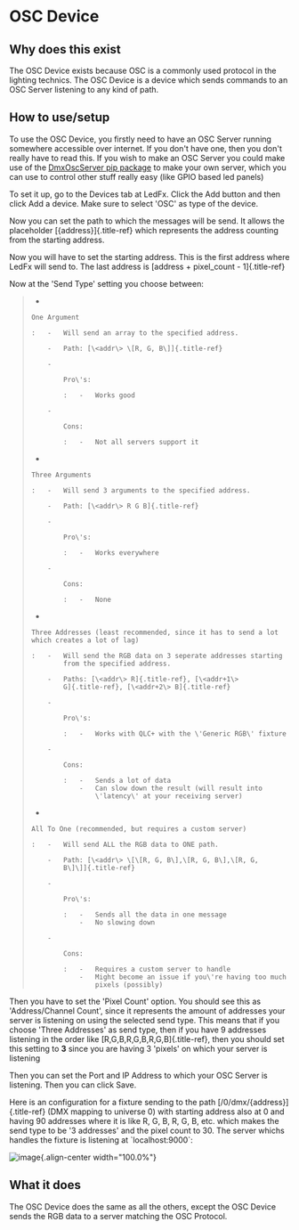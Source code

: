 # OSC Device

## Why does this exist

The OSC Device exists because OSC is a commonly used protocol in the
lighting technics. The OSC Device is a device which sends commands to an
OSC Server listening to any kind of path.

## How to use/setup

To use the OSC Device, you firstly need to have an OSC Server running
somewhere accessible over internet. If you don\'t have one, then you
don\'t really have to read this. If you wish to make an OSC Server you
could make use of the [DmxOscServer pip
package](https://pypi.org/project/DmxOscServer) to make your own server,
which you can use to control other stuff really easy (like GPIO based
led panels)

To set it up, go to the Devices tab at LedFx. Click the Add button and
then click Add a device. Make sure to select \'OSC\' as type of the
device.

Now you can set the path to which the messages will be send. It allows
the placeholder [{address}]{.title-ref} which represents the address
counting from the starting address.

Now you will have to set the starting address. This is the first address
where LedFx will send to. The last address is [address + pixel_count -
1]{.title-ref}

Now at the \'Send Type\' setting you choose between:

> -
>
>     One Argument
>
>     :   -   Will send an array to the specified address.
>
>         -   Path: [\<addr\> \[R, G, B\]]{.title-ref}
>
>         -
>
>             Pro\'s:
>
>             :   -   Works good
>
>         -
>
>             Cons:
>
>             :   -   Not all servers support it
>
> -
>
>     Three Arguments
>
>     :   -   Will send 3 arguments to the specified address.
>
>         -   Path: [\<addr\> R G B]{.title-ref}
>
>         -
>
>             Pro\'s:
>
>             :   -   Works everywhere
>
>         -
>
>             Cons:
>
>             :   -   None
>
> -
>
>     Three Addresses (least recommended, since it has to send a lot which creates a lot of lag)
>
>     :   -   Will send the RGB data on 3 seperate addresses starting
>             from the specified address.
>
>         -   Paths: [\<addr\> R]{.title-ref}, [\<addr+1\>
>             G]{.title-ref}, [\<addr+2\> B]{.title-ref}
>
>         -
>
>             Pro\'s:
>
>             :   -   Works with QLC+ with the \'Generic RGB\' fixture
>
>         -
>
>             Cons:
>
>             :   -   Sends a lot of data
>                 -   Can slow down the result (will result into
>                     \'latency\' at your receiving server)
>
> -
>
>     All To One (recommended, but requires a custom server)
>
>     :   -   Will send ALL the RGB data to ONE path.
>
>         -   Path: [\<addr\> \[\[R, G, B\],\[R, G, B\],\[R, G,
>             B\]\]]{.title-ref}
>
>         -
>
>             Pro\'s:
>
>             :   -   Sends all the data in one message
>                 -   No slowing down
>
>         -
>
>             Cons:
>
>             :   -   Requires a custom server to handle
>                 -   Might become an issue if you\'re having too much
>                     pixels (possibly)

Then you have to set the \'Pixel Count\' option. You should see this as
\'Address/Channel Count\', since it represents the amount of addresses
your server is listening on using the selected send type. This means
that if you choose \'Three Addresses\' as send type, then if you have 9
addresses listening in the order like [R,G,B,R,G,B,R,G,B]{.title-ref},
then you should set this setting to **3** since you are having 3
\'pixels\' on which your server is listening

Then you can set the Port and IP Address to which your OSC Server is
listening. Then you can click Save.

Here is an configuration for a fixture sending to the path
[/0/dmx/{address}]{.title-ref} (DMX mapping to universe 0) with starting
address also at 0 and having 90 addresses where it is like R, G, B, R,
G, B, etc. which makes the send type to be \'3 addresses\' and the pixel
count to 30. The server whichs handles the fixture is listening at
\`localhost:9000\`:

![image](/_static/osc_sample_setup.png){.align-center width="100.0%"}

## What it does

The OSC Device does the same as all the others, except the OSC Device
sends the RGB data to a server matching the OSC Protocol.

